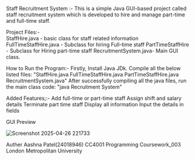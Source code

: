 Staff Recruitment System :- 
This is a simple Java GUI-based project called staff recruitment system which is developed to hire and manage part-time and full-time staff.


Project Files:-  
StaffHire.java - basic class for staff related information  FullTimeStaffHire.java - Subclass for hiring Full-time staff PartTimeStaffHire - Subclass for Hiring part-time staff  RecruitmentSystem.java- Main GUI class.


How to Run the Program:-
Firstly, Install Java JDk.
Compile all the below listed files: "StaffHire.java FullTimeStaffHire.java PartTimeStaffHire.java RecruitmentSystem.java"
After successfully compiling all the java files, run the main class code: "java Recruitment System"


Added Features;:-
Add full-time or part-time staff
Assign shift and salary details
Terminate part time staff
Display all information
Input the details in fields

GUI Preview

![Screenshot 2025-04-26 221733](https://github.com/user-attachments/assets/d1523c4e-74a2-496b-99dd-4c97c0637200)

Auther
Aashna Patel(24018946)
CC4001 Programming Coursework_003
London Metropolitan University
